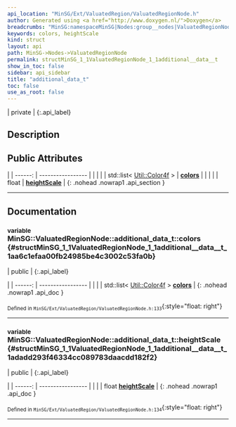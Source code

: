 ```yaml
---
api_location: "MinSG/Ext/ValuatedRegion/ValuatedRegionNode.h"
author: Generated using <a href="http://www.doxygen.nl/">Doxygen</a>
breadcrumbs: "MinSG:namespaceMinSG|Nodes:group__nodes|ValuatedRegionNode:classMinSG_1_1ValuatedRegionNode"
keywords: colors, heightScale
kind: struct
layout: api
path: MinSG->Nodes->ValuatedRegionNode
permalink: structMinSG_1_1ValuatedRegionNode_1_1additional__data__t
show_in_toc: false
sidebar: api_sidebar
title: "additional_data_t"
toc: false
use_as_root: false
---
```


| private |
{:.api_label}

## Description





## Public Attributes

|
| ------: | ----------------- |
|  | |
| std::list< [Util::Color4f](classUtil_1_1Color4f) > | **[colors](#structMinSG_1_1ValuatedRegionNode_1_1additional%5F%5Fdata%5F%5Ft_1aa6c1efaa00fb24985be4c3002c53fa0b)**  |
|  | |
| float | **[heightScale](#structMinSG_1_1ValuatedRegionNode_1_1additional%5F%5Fdata%5F%5Ft_1adadd293f46334cc089783daacdd182f2)**  |
{: .nohead .nowrap1 .api_section }


-------------------------------------------------------------------

## Documentation

### <small>variable</small><br/> MinSG::ValuatedRegionNode::additional_data_t::colors {#structMinSG_1_1ValuatedRegionNode_1_1additional__data__t_1aa6c1efaa00fb24985be4c3002c53fa0b}

| public |
{:.api_label}

|
| ------: | ----------------- |
|  |
| std::list< [Util::Color4f](classUtil_1_1Color4f) > **[colors](#structMinSG_1_1ValuatedRegionNode_1_1additional%5F%5Fdata%5F%5Ft_1aa6c1efaa00fb24985be4c3002c53fa0b)**  |
{: .nohead .nowrap1 .api_doc }





<sub>Defined in `MinSG/Ext/ValuatedRegion/ValuatedRegionNode.h:133`</sub>{:style="float: right"}

-------------------------------------------------------------------

### <small>variable</small><br/> MinSG::ValuatedRegionNode::additional_data_t::heightScale {#structMinSG_1_1ValuatedRegionNode_1_1additional__data__t_1adadd293f46334cc089783daacdd182f2}

| public |
{:.api_label}

|
| ------: | ----------------- |
|  |
| float **[heightScale](#structMinSG_1_1ValuatedRegionNode_1_1additional%5F%5Fdata%5F%5Ft_1adadd293f46334cc089783daacdd182f2)**  |
{: .nohead .nowrap1 .api_doc }





<sub>Defined in `MinSG/Ext/ValuatedRegion/ValuatedRegionNode.h:134`</sub>{:style="float: right"}

-------------------------------------------------------------------

